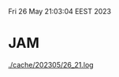 Fri 26 May 21:03:04 EEST 2023
# JAM
<a href='./cache/202305/26_21.log'>./cache/202305/26_21.log</a>
